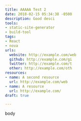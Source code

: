 ```yaml
---
title: AAAAA Test 2
date: 2018-02-15 05:34:38 -0500
description: Good desci
tools:
- static-site-generator
- build-tool
tags:
- React
- nova
urls:
  website: http://example.com/web
  github: http://example.com/gi
  twitter: http://example.com/t
  other: http://example.com/oth
resources:
- name: A second resource
  url: http://example.com/web
- name: A resource
  url: http://example.com/
draft: true

---
```

body